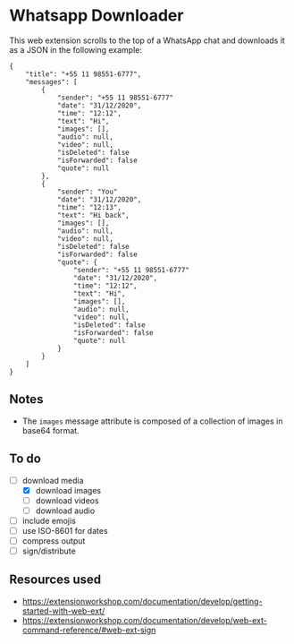 # Whatsapp Downloader

This web extension scrolls to the top of a WhatsApp chat and downloads it as a JSON in the following example:

```
{
    "title": "+55 11 98551-6777",
    "messages": [
        {
            "sender": "+55 11 98551-6777"
            "date": "31/12/2020",
            "time": "12:12",
            "text": "Hi",
            "images": [],
            "audio": null,
            "video": null,
            "isDeleted": false
            "isForwarded": false
            "quote": null
        },
        {
            "sender": "You"
            "date": "31/12/2020",
            "time": "12:13",
            "text": "Hi back",
            "images": [],
            "audio": null,
            "video": null,
            "isDeleted": false
            "isForwarded": false
            "quote": {
                "sender": "+55 11 98551-6777"
                "date": "31/12/2020",
                "time": "12:12",
                "text": "Hi",
                "images": [],
                "audio": null,
                "video": null,
                "isDeleted": false
                "isForwarded": false
                "quote": null
            }
        }
    ]
}
```

## Notes

- The `images` message attribute is composed of a collection of images in base64 format.

<!-- ### Known issues -->

## To do

- [ ] download media
  - [x] download images
  - [ ] download videos
  - [ ] download audio
- [ ] include emojis
- [ ] use ISO-8601 for dates
- [ ] compress output
- [ ] sign/distribute

## Resources used
- https://extensionworkshop.com/documentation/develop/getting-started-with-web-ext/
- https://extensionworkshop.com/documentation/develop/web-ext-command-reference/#web-ext-sign
